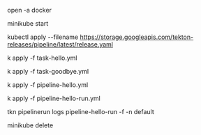 open -a docker

minikube start

kubectl apply --filename https://storage.googleapis.com/tekton-releases/pipeline/latest/release.yaml

k apply -f task-hello.yml

k apply -f task-goodbye.yml

k apply -f pipeline-hello.yml

k apply -f pipeline-hello-run.yml




tkn pipelinerun logs pipeline-hello-run -f -n default

minikube delete